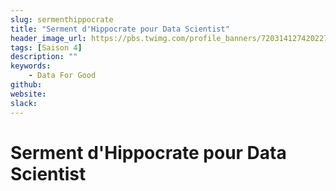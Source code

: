 ```yaml
---
slug: sermenthippocrate
title: "Serment d'Hippocrate pour Data Scientist"
header_image_url: https://pbs.twimg.com/profile_banners/720314127420227585/1530018723/1500x500
tags: [Saison 4]
description: ""
keywords:
    - Data For Good
github: 
website: 
slack: 
---
```


# Serment d'Hippocrate pour Data Scientist